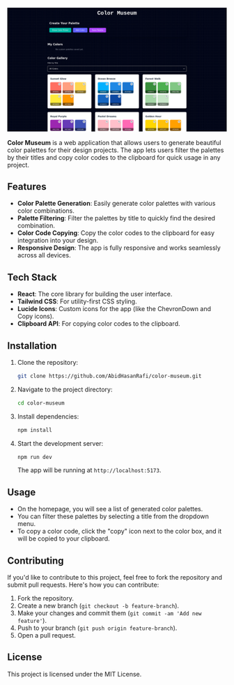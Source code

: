 ![Color Museum](https://raw.githubusercontent.com/AbidHasanRafi/color-museum/main/Color%20Museum.png)

**Color Museum** is a web application that allows users to generate beautiful color palettes for their design projects. The app lets users filter the palettes by their titles and copy color codes to the clipboard for quick usage in any project.

## Features

- **Color Palette Generation**: Easily generate color palettes with various color combinations.
- **Palette Filtering**: Filter the palettes by title to quickly find the desired combination.
- **Color Code Copying**: Copy the color codes to the clipboard for easy integration into your design.
- **Responsive Design**: The app is fully responsive and works seamlessly across all devices.

## Tech Stack

- **React**: The core library for building the user interface.
- **Tailwind CSS**: For utility-first CSS styling.
- **Lucide Icons**: Custom icons for the app (like the ChevronDown and Copy icons).
- **Clipboard API**: For copying color codes to the clipboard.

## Installation

1. Clone the repository:
   ```bash
   git clone https://github.com/AbidHasanRafi/color-museum.git
   ```

2. Navigate to the project directory:
   ```bash
   cd color-museum
   ```

3. Install dependencies:
   ```bash
   npm install
   ```

4. Start the development server:
   ```bash
   npm run dev
   ```

   The app will be running at `http://localhost:5173`.

## Usage

- On the homepage, you will see a list of generated color palettes.
- You can filter these palettes by selecting a title from the dropdown menu.
- To copy a color code, click the "copy" icon next to the color box, and it will be copied to your clipboard.

## Contributing

If you'd like to contribute to this project, feel free to fork the repository and submit pull requests. Here's how you can contribute:

1. Fork the repository.
2. Create a new branch (`git checkout -b feature-branch`).
3. Make your changes and commit them (`git commit -am 'Add new feature'`).
4. Push to your branch (`git push origin feature-branch`).
5. Open a pull request.

## License

This project is licensed under the MIT License.
